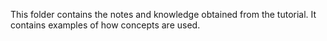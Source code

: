 This folder contains the notes and knowledge obtained from the tutorial. It contains examples of how concepts are used.
